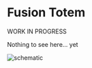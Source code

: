 # Fusion Totem

WORK IN PROGRESS

Nothing to see here... yet

![schematic](https://user-images.githubusercontent.com/713106/42450923-02becdf0-8386-11e8-80ed-e49bc72218b8.png)
